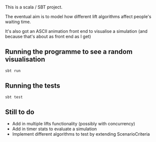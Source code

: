 This is a scala / SBT project.
 
The eventual aim is to model how different lift algorithms affect people's waiting time.

It's also got an ASCII animation front end to visualise a simulation (and because that's about as front end as I get)

## Running the programme to see a random visualisation

`sbt run`

## Running the tests

`sbt test`

## Still to do

* Add in multiple lifts functionality (possibly with concurrency)
* Add in timer stats to evaluate a simulation
* Implement different algorithms to test by extending ScenarioCriteria

